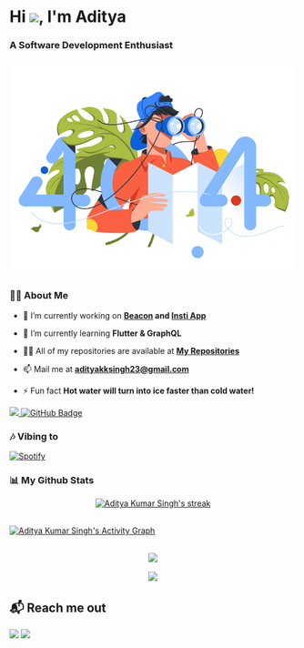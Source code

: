 <h1 align="left">Hi <img src="https://raw.githubusercontent.com/MartinHeinz/MartinHeinz/master/wave.gif" width="30px">, I'm Aditya</h1>
<!-- <p align="center">
    
[![Typing SVG](https://readme-typing-svg.herokuapp.com?color=%2336BCF7&size=40&center=true&lines=Hi+There!;I'm+Aditya)](https://git.io/typing-svg)
    
</p> -->
<h3 align="left">A Software Development Enthusiast</h3>
<img src="./aditya-home.jpg" />

### 🙋‍♂️ About Me

- 🔭 I’m currently working on **[Beacon](https://github.com/CCExtractor/beacon) and [Insti App](https://github.com/IIT-BHU-InstiApp/IIT-BHU-app)**

- 🌱 I’m currently learning **Flutter & GraphQL**

- 👨‍💻 All of my repositories are available at **[My Repositories](https://github.com/ItsAdityaKSingh?tab=repositories)**

- 📫 Mail me at **adityakksingh23@gmail.com**

- ⚡ Fun fact **Hot water will turn into ice faster than cold water!**


<p align="left">
<a href="https://github.com/ItsAdityaKSingh/github-profile-views-counter">
    <img src="https://komarev.com/ghpvc/?username=itsadityaksingh">
</a> <a href="https://github.com/itsadityaksingh?tab=followers"><img src="https://img.shields.io/github/followers/itsadityaksingh?label=Followers&style=social" alt="GitHub Badge"></a>
</p>
  
### 🎶 Vibing to
[![Spotify](https://spotify-live.vercel.app/api/spotify)](https://open.spotify.com/artist/6VuMaDnrHyPL1p4EHjYLi7?si=3cl_3ZkyRLWj-AUGzT867g)

### 📊 My Github Stats
<!-- [![𝚝𝚛𝚘𝚙𝚑𝚢](https://github-profile-trophy.vercel.app/?username=ItsAdityaKSingh&column=8&margin-w=15&margin-h=15&no-bg=true&no-frame=true&theme=juicyfresh)](https://github.com/ItsAdityaKSingh)

<p align="center">
  <a>
    <img height="150" width="150" src="https://github.com/JayantGoel001/JayantGoel001/blob/master/PNG/left.png">
    <img align="center" src="https://github-readme-streak-stats.herokuapp.com/?user=ItsAdityaKSingh&theme=dark&hide_border=true"/>
    <img height="150" width="150" src="https://github.com/JayantGoel001/JayantGoel001/blob/master/PNG/right.png">
  </a>
</p> -->

<p align="center">
    <a href="https://github.com/SubhamRaoniar28/github-readme-streak-stats">
        <img title="🔥 Get streak stats for your profile at git.io/streak-stats" alt="Aditya Kumar Singh's streak" src="https://github-readme-streak-stats.herokuapp.com/?user=ItsAdityaKSingh&theme=highcontrast&hide_border=true&background=0D1117"/>
    </a>
</p>



<br/>
<a href="https://github.com/kailash360/github-readme-activity-graph"><img alt="Aditya Kumar Singh's Activity Graph" src="https://activity-graph.herokuapp.com/graph?username=itsadityaksingh&bg_color=0D1117&color=FF8539&line=FF8539&point=FFFFFF&hide_border=true" /></a>
<br/>
<br/>
<p align="center"><img src="https://github-readme-stats.vercel.app/api/top-langs/?username=itsadityaksingh&layout=compact"/></p>
<p align="center"><img src="https://github-readme-stats.vercel.app/api?username=ItsAdityaKSingh&show_icons=true&theme=swift" /></p>

<!--START_SECTION:activity-->

<!--END_SECTION:activity-->


## 📬 Reach me out
<p align="left">
<a href = "https://www.linkedin.com/in/itsadityaksingh/"><img src="https://img.icons8.com/fluent/48/000000/linkedin.png"/></a>
<a href = "https://www.instagram.com/itsadityaksingh/"><img src="https://img.icons8.com/fluent/48/000000/instagram-new.png"/></a>
</p>
